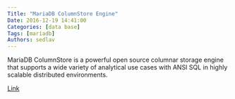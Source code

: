 ```yaml
---
Title: "MariaDB ColumnStore Engine"
Date: 2016-12-19 14:41:00
Categories: [data base]
Tags: [mariadb]
Authors: sedlav
---
```


MariaDB ColumnStore is a powerful open source columnar storage engine that supports a wide variety of analytical use cases with ANSI SQL in highly scalable distributed environments.

[Link](https://www.percona.com/blog/2016/06/07/choosing-mysql-high-availability-solutions/)
